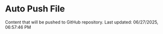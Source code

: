 # Auto Push File

Content that will be pushed to GitHub repository.
Last updated: 06/27/2025, 06:57:46 PM